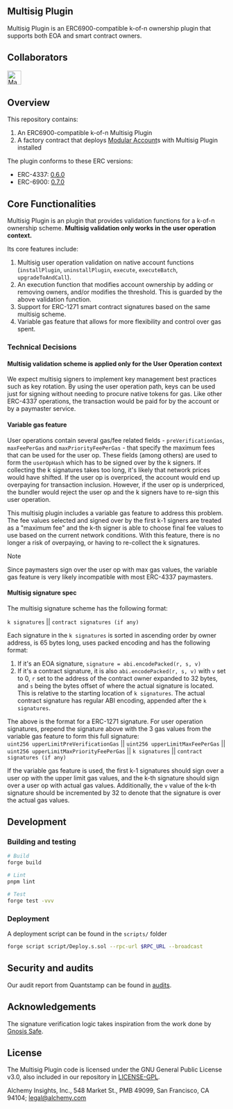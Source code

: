 ## Multisig Plugin

Multisig Plugin is an ERC6900-compatible k-of-n ownership plugin that supports both EOA and smart contract owners.

## Collaborators

[<img src="https://assets-global.website-files.com/65d123ed4c76575a9e69648c/65db9e5db75bfd6e0a2a6065_maple-logo.png" alt="Maple Finance" height="32px">](https://maple.finance/)

## Overview

This repository contains:
1. An ERC6900-compatible k-of-n Multisig Plugin
2. A factory contract that deploys [Modular Account](https://github.com/alchemyplatform/modular-account)s with Multisig Plugin installed

The plugin conforms to these ERC versions:
- ERC-4337: [0.6.0](https://github.com/eth-infinitism/account-abstraction/blob/releases/v0.6/eip/EIPS/eip-4337.md)
- ERC-6900: [0.7.0](https://github.com/erc6900/reference-implementation/blob/v0.7.x/standard/ERCs/erc-6900.md)

## Core Functionalities

Multisig Plugin is an plugin that provides validation functions for a k-of-n ownership scheme. **Multisig validation only works in the user operation context.**

Its core features include:
1. Multisig user operation validation on native account functions (`installPlugin`, `uninstallPlugin`, `execute`, `executeBatch`, `upgradeToAndCall`).
2. An execution function that modifies account ownership by adding or removing owners, and/or modifies the threshold. This is guarded by the above validation function.
3. Support for ERC-1271 smart contract signatures based on the same multisig scheme.
4. Variable gas feature that allows for more flexibility and control over gas spent.

### Technical Decisions

#### Multisig validation scheme is applied only for the User Operation context
We expect multisig signers to implement key management best practices such as key rotation. By using the user operation path, keys can be used just for signing without needing to procure native tokens for gas. Like other ERC-4337 operations, the transaction would be paid for by the account or by a paymaster service.

#### Variable gas feature
User operations contain several gas/fee related fields - `preVerificationGas`, `maxFeePerGas` and `maxPriorityFeePerGas` - that specify the maximum fees that can be used for the user op. These fields (among others) are used to form the `userOpHash` which has to be signed over by the k signers. If collecting the k signatures takes too long, it's likely that network prices would have shifted. If the user op is overpriced, the account would end up overpaying for transaction inclusion. However, if the user op is underpriced, the bundler would reject the user op and the k signers have to re-sign this user operation.

This multisig plugin includes a variable gas feature to address this problem. The fee values selected and signed over by the first k-1 signers are treated as a "maximum fee" and the k-th signer is able to choose final fee values to use based on the current network conditions. With this feature, there is no longer a risk of overpaying, or having to re-collect the k signatures.

> [!NOTE] 
> Since paymasters sign over the user op with max gas values, the variable gas feature is very likely incompatible with most ERC-4337 paymasters. 

#### Multisig signature spec
The multisig signature scheme has the following format:

`k signatures` || `contract signatures (if any)`

Each signature in the `k signatures` is sorted in ascending order by owner address, is 65 bytes long, uses packed encoding and has the following format:
1. If it's an EOA signature, `signature = abi.encodePacked(r, s, v)`
2. If it's a contract signature, it is also `abi.encodePacked(r, s, v)` with `v` set to 0, `r` set to the address of the contract owner expanded to 32 bytes, and `s` being the bytes offset of where the actual signature is located. This is relative to the starting location of `k signatures`. The actual contract signature has regular ABI encoding, appended after the `k signatures`.

The above is the format for a ERC-1271 signature. For user operation signatures, prepend the signature above with the 3 gas values from the variable gas feature to form this full signature:  
`uint256 upperLimitPreVerificationGas` || `uint256 upperLimitMaxFeePerGas` || `uint256 upperLimitMaxPriorityFeePerGas` || `k signatures` || `contract signatures (if any)`

If the variable gas feature is used, the first k-1 signatures should sign over a user op with the upper limit gas values, and the k-th signature should sign over a user op with actual gas values. Additionally, the `v` value of the k-th signature should be incremented by 32 to denote that the signature is over the actual gas values. 

## Development

### Building and testing

```bash
# Build
forge build

# Lint
pnpm lint

# Test
forge test -vvv
```

### Deployment

A deployment script can be found in the `scripts/` folder

```bash
forge script script/Deploy.s.sol --rpc-url $RPC_URL --broadcast
```

## Security and audits

Our audit report from Quantstamp can be found in [audits](/audits).

## Acknowledgements

The signature verification logic takes inspiration from the work done by [Gnosis Safe](https://github.com/safe-global/safe-smart-account).

## License

The Multisig Plugin code is licensed under the GNU General Public License v3.0, also included in our repository in [LICENSE-GPL](LICENSE-GPL).

Alchemy Insights, Inc., 548 Market St., PMB 49099, San Francisco, CA 94104; legal@alchemy.com
